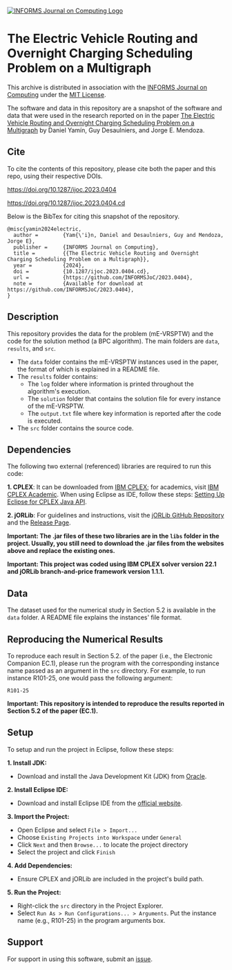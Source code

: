 [![INFORMS Journal on Computing Logo](https://INFORMSJoC.github.io/logos/INFORMS_Journal_on_Computing_Header.jpg)](https://pubsonline.informs.org/journal/ijoc)

# The Electric Vehicle Routing and Overnight Charging Scheduling Problem on a Multigraph

This archive is distributed in association with the [INFORMS Journal on
Computing](https://pubsonline.informs.org/journal/ijoc) under the [MIT License](LICENSE).

The software and data in this repository are a snapshot of the software and data
that were used in the research reported on in the paper 
[The Electric Vehicle Routing and Overnight Charging Scheduling Problem on a Multigraph](https://doi.org/10.1287/ijoc.2023.0404) by Daniel Yamín, Guy Desaulniers, and Jorge E. Mendoza.

## Cite

To cite the contents of this repository, please cite both the paper and this repo, using their respective DOIs.

https://doi.org/10.1287/ijoc.2023.0404



https://doi.org/10.1287/ijoc.2023.0404.cd

Below is the BibTex for citing this snapshot of the repository.

```
@misc{yamin2024electric,
  author =        {Yam{\'i}n, Daniel and Desaulniers, Guy and Mendoza, Jorge E},
  publisher =     {INFORMS Journal on Computing},
  title =         {{The Electric Vehicle Routing and Overnight Charging Scheduling Problem on a Multigraph}},
  year =          {2024},
  doi =           {10.1287/ijoc.2023.0404.cd},
  url =           {https://github.com/INFORMSJoC/2023.0404},
  note =          {Available for download at https://github.com/INFORMSJoC/2023.0404},
}  
```

## Description

This repository provides the data for the problem (mE-VRSPTW) and the code for the solution method (a BPC algorithm). The main folders are `data`, `results`, and `src`.

* The `data` folder contains the mE-VRSPTW instances used in the paper, the format of which is explained in a README file. 
* The `results` folder contains:
  * The `log` folder where information is printed throughout the algorithm's execution. 
  * The `solution` folder that contains the solution file for every instance of the mE-VRSPTW. 
  * The `output.txt` file where key information is reported after the code is executed. 
* The `src` folder contains the source code.

## Dependencies

The following two external (referenced) libraries are required to run this code:

**1. CPLEX**: It can be downloaded from [IBM CPLEX](https://www.ibm.com/docs/nl/icos/20.1.0?topic=cplex-installing); for academics, visit [IBM CPLEX Academic](https://www.ibm.com/academic/home). When using Eclipse as IDE, follow these steps: [Setting Up Eclipse for CPLEX Java API](https://www.ibm.com/docs/nl/icos/20.1.0?topic=cplex-setting-up-eclipse-java-api).

**2. jORLib**: For guidelines and instructions, visit the [jORLib GitHub Repository](https://github.com/coin-or/jorlib/tree/master) and the [Release Page](https://github.com/coin-or/jorlib/releases).

**Important: The .jar files of these two libraries are in the `libs` folder in the project. Usually, you still need to download the .jar files from the websites above and replace the existing ones.**

**Important: This project was coded using IBM CPLEX solver version 22.1 and jORLib branch-and-price framework version 1.1.1.**


## Data

The dataset used for the numerical study in Section 5.2 is available in the `data` folder. A README file explains the instances' file format.

## Reproducing the Numerical Results

To reproduce each result in Section 5.2. of the paper (i.e., the Electronic Companion EC.1), please run the program with the corresponding instance name passed as an argument in the `src` directory. For example, to run instance R101-25, one would pass the following argument:

```
R101-25
```

**Important: This repository is intended to reproduce the results reported in Section 5.2 of the paper (EC.1).**

## Setup

To setup and run the project in Eclipse, follow these steps:

**1. Install JDK:**

- Download and install the Java Development Kit (JDK) from [Oracle](https://www.oracle.com/java/technologies/javase-downloads.html).

**2. Install Eclipse IDE:**

- Download and install Eclipse IDE from the [official website](https://www.eclipse.org/downloads/).

**3. Import the Project:**

- Open Eclipse and select `File > Import...`
- Choose `Existing Projects into Workspace` under `General`
- Click `Next` and then `Browse...` to locate the project directory
- Select the project and click `Finish`

**4. Add Dependencies:**

- Ensure CPLEX and jORLib are included in the project's build path.

**5. Run the Project:**

- Right-click the `src` directory in the Project Explorer.
- Select `Run As > Run Configurations... > Arguments`. Put the instance name (e.g., R101-25) in the program arguments box.


## Support

For support in using this software, submit an
[issue](https://github.com/INFORMSJoC/2023.0404/issues/new).
